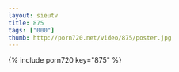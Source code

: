 ```yaml
--- 
layout: sieutv
title: 875
tags: ["000"]
thumb: http://porn720.net/video/875/poster.jpg
---
```

{% include porn720 key="875" %} 
